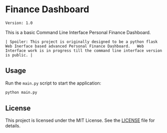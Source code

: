 # Finance Dashboard
`Version: 1.0`

This is a basic Command Line Interface Personal Finance Dashboard.

`| Spoiler: This project is originally designed to be a python flask Web Inerface based advanced Personal Finance Dashboard.  
Web Interface work is in progress till the command line interface version is public. |`

## Usage

Run the `main.py` script to start the application:
```bash
python main.py
```

## License

This project is licensed under the MIT License. See the [LICENSE](LICENSE) file for details.
